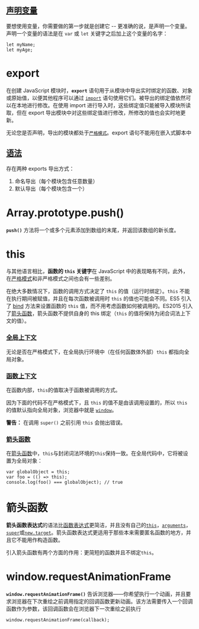 ## [声明变量](https://developer.mozilla.org/zh-CN/docs/Learn/JavaScript/First_steps/Variables#声明变量)

要想使用变量，你需要做的第一步就是创建它 -- 更准确的说，是声明一个变量。声明一个变量的语法是在 `var` 或 `let` 关键字之后加上这个变量的名字：

```
let myName;
let myAge;
```



# export

在创建 JavaScript 模块时，**`export`** 语句用于从模块中导出实时绑定的函数、对象或原始值，以便其他程序可以通过 [`import`](https://developer.mozilla.org/zh-CN/docs/Web/JavaScript/Reference/Statements/import) 语句使用它们。被导出的绑定值依然可以在本地进行修改。在使用 import 进行导入时，这些绑定值只能被导入模块所读取，但在 export 导出模块中对这些绑定值进行修改，所修改的值也会实时地更新。

无论您是否声明，导出的模块都处于[`严格模式`](https://developer.mozilla.org/zh-CN/docs/Web/JavaScript/Reference/Strict_mode)。export 语句不能用在嵌入式脚本中

## [语法](https://developer.mozilla.org/zh-CN/docs/Web/JavaScript/Reference/Statements/export#语法)

存在两种 exports 导出方式：

1. 命名导出（每个模块包含任意数量）
2. 默认导出（每个模块包含一个）

# Array.prototype.push()

**`push()`** 方法将一个或多个元素添加到数组的末尾，并返回该数组的新长度。

# this

与其他语言相比，**函数的 `this` 关键字**在 JavaScript 中的表现略有不同，此外，在[严格模式](https://developer.mozilla.org/zh-CN/docs/Web/JavaScript/Reference/Strict_mode)和非严格模式之间也会有一些差别。

在绝大多数情况下，函数的调用方式决定了 `this` 的值（运行时绑定）。`this` 不能在执行期间被赋值，并且在每次函数被调用时 `this` 的值也可能会不同。ES5 引入了 [bind](https://developer.mozilla.org/zh-CN/docs/Web/JavaScript/Reference/Global_Objects/Function/bind) 方法来设置函数的 `this` 值，而不用考虑函数如何被调用的。ES2015 引入了[箭头函数](https://developer.mozilla.org/zh-CN/docs/Web/JavaScript/Reference/Functions/Arrow_functions)，箭头函数不提供自身的 this 绑定（`this` 的值将保持为闭合词法上下文的值）。

### [全局上下文](https://developer.mozilla.org/zh-CN/docs/Web/JavaScript/Reference/Operators/this#全局上下文)

无论是否在严格模式下，在全局执行环境中（在任何函数体外部）`this` 都指向全局对象。

### [函数上下文](https://developer.mozilla.org/zh-CN/docs/Web/JavaScript/Reference/Operators/this#函数上下文)

在函数内部，`this`的值取决于函数被调用的方式。

因为下面的代码不在严格模式下，且 `this` 的值不是由该调用设置的，所以 `this` 的值默认指向全局对象，浏览器中就是 [`window`](https://developer.mozilla.org/zh-CN/docs/Web/API/Window)。

**警告：** 在调用 `super()` 之前引用 `this` 会抛出错误。

### [箭头函数](https://developer.mozilla.org/zh-CN/docs/Web/JavaScript/Reference/Operators/this#箭头函数)

在[箭头函数](https://developer.mozilla.org/zh-CN/docs/Web/JavaScript/Reference/Functions/Arrow_functions)中，`this`与封闭词法环境的`this`保持一致。在全局代码中，它将被设置为全局对象：

```
var globalObject = this;
var foo = (() => this);
console.log(foo() === globalObject); // true
```

# 箭头函数

**箭头函数表达式**的语法比[函数表达式](https://developer.mozilla.org/zh-CN/docs/Web/JavaScript/Reference/Operators/function)更简洁，并且没有自己的[`this`](https://developer.mozilla.org/zh-CN/docs/Web/JavaScript/Reference/Operators/this)，[`arguments`](https://developer.mozilla.org/zh-CN/docs/Web/JavaScript/Reference/Functions/arguments)，[`super`](https://developer.mozilla.org/zh-CN/docs/Web/JavaScript/Reference/Operators/super)或[`new.target`](https://developer.mozilla.org/zh-CN/docs/Web/JavaScript/Reference/Operators/new.target)。箭头函数表达式更适用于那些本来需要匿名函数的地方，并且它不能用作构造函数。

引入箭头函数有两个方面的作用：更简短的函数并且不绑定`this`。

# window.requestAnimationFrame

**`window.requestAnimationFrame()`** 告诉浏览器——你希望执行一个动画，并且要求浏览器在下次重绘之前调用指定的回调函数更新动画。该方法需要传入一个回调函数作为参数，该回调函数会在浏览器下一次重绘之前执行

```
window.requestAnimationFrame(callback);
```

